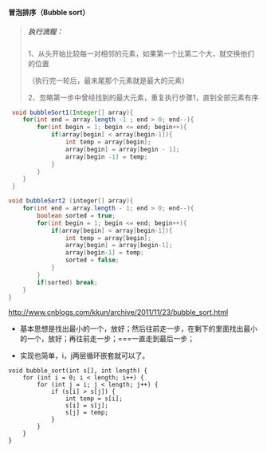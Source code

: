 #### 冒泡排序（Bubble sort）



>#####  执行流程：
>
>1、从头开始比较每一对相邻的元素，如果第一个比第二个大，就交换他们的位置
>
>（执行完一轮后，最末尾那个元素就是最大的元素）
>
>2、忽略第一步中曾经找到的最大元素，重复执行步骤1，直到全部元素有序



```java
 void bubbleSort1(Integer[] array){
 	for(int end = array.length -1 ; end > 0; end--){
 		for(int begin = 1; begin <= end; begin++){
			if(array[begin] < array[begin-1]){
				int temp = array[begin];
				array[begin] = array[begin - 1];
				array[begin -1] = temp;
			}
		}
 	}
 }
```



```java
void bubbleSort2 (integer[] array){
	for(int end = array.length - 1; end > 0; end--){
		boolean sorted = true;
		for(int begin = 1; begin <= end; begin++){
			if(array[begin] < array[begin-1]){
				int temp = array[begin];
				array[begin] = array[begin-1];
				array[begin-1] = temp;
				sorted = false;
			}
		}
		if(sorted) break;
	}
}
```

























http://www.cnblogs.com/kkun/archive/2011/11/23/bubble_sort.html

- 基本思想是找出最小的一个，放好；然后往前走一步，在剩下的里面找出最小的一个，放好；再往前走一步；===一直走到最后一步；

- 实现也简单，i，j两层循环嵌套就可以了。

```
void bubble_sort(int s[], int length) {
    for (int i = 0; i < length; i++) {
        for (int j = i; j < length; j++) {
            if (s[i] > s[j]) {
                int temp = s[i];
                s[i] = s[j];
                s[j] = temp;
            }
        }
    }
}
```



